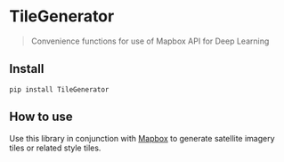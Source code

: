 # TileGenerator
> Convenience functions for use of Mapbox API for Deep Learning


## Install

`pip install TileGenerator`

## How to use

Use this library in conjunction with [Mapbox](https://www.mapbox.com/) to generate satellite imagery tiles or related style tiles.
